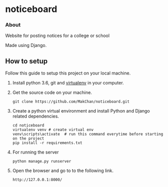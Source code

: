# noticeboard


### About

Website for posting notices for a college or school

Made using Django.

<!-- ### Live demo  -->

<!-- ### Features
* Responsive design
* Multi user 
* Create posts 
* Individual pages for each user
* Pagination
* Optimized and fast -->


## How to setup

Follow this guide to setup this project on your local machine.

1. Install python 3.6, git and [virtualenv] in your computer.

2. Get the source code on your machine.

    `git clone https://github.com/MakChan/noticeboard.git`

3. Create a python virtual environment and install Python and Django related dependencies.

    ```shell
    cd noticeboard
    virtualenv venv # create virtual env
    venv\scripts\activate  # run this command everytime before starting on the project
    pip install -r requirements.txt
    ```

5. For running the server
   
    `python manage.py runserver`

6. Open the browser and go to to the following link.

    `http://127.0.0.1:8000/`


[virtualenv]: https://virtualenv.pypa.io/


<!-- ### Roadmap :rocket: -->